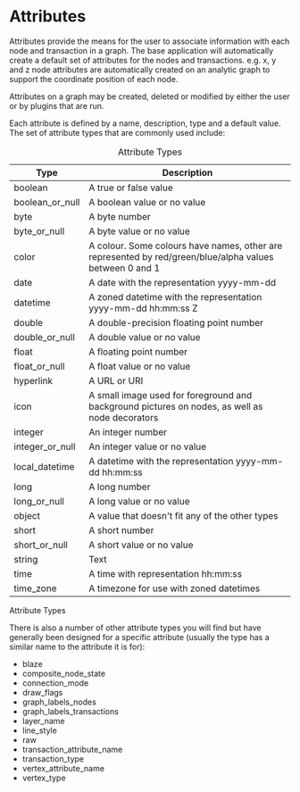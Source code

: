 # Attributes

Attributes provide the means for the user to associate information with
each node and transaction in a graph. The base application will
automatically create a default set of attributes for the nodes and
transactions. e.g. x, y and z node attributes are automatically created
on an analytic graph to support the coordinate position of each node.

Attributes on a graph may be created, deleted or modified by either the
user or by plugins that are run.

Each attribute is defined by a name, description, type and a default
value. The set of attribute types that are commonly used include:

<table class="table table-striped">
<caption>Attribute Types</caption>
<thead>
<tr class="header">
<th><strong>Type</strong></th>
<th><strong>Description</strong></th>
</tr>
</thead>
<tbody>
<tr class="odd">
<td>boolean</td>
<td>A true or false value</td>
</tr>
<tr class="even">
<td>boolean_or_null</td>
<td>A boolean value or no value</td>
</tr>
<tr class="odd">
<td>byte</td>
<td>A byte number</td>
</tr>
<tr class="even">
<td>byte_or_null</td>
<td>A byte value or no value</td>
</tr>
<tr class="odd">
<td>color</td>
<td>A colour. Some colours have names, other are represented by red/green/blue/alpha values between 0 and 1</td>
</tr>
<tr class="even">
<td>date</td>
<td>A date with the representation yyyy-mm-dd</td>
</tr>
<tr class="odd">
<td>datetime</td>
<td>A zoned datetime with the representation yyyy-mm-dd hh:mm:ss Z</td>
</tr>
<tr class="even">
<td>double</td>
<td>A double-precision floating point number</td>
</tr>
<tr class="odd">
<td>double_or_null</td>
<td>A double value or no value</td>
</tr>
<tr class="even">
<td>float</td>
<td>A floating point number</td>
</tr>
<tr class="odd">
<td>float_or_null</td>
<td>A float value or no value</td>
</tr>
<tr class="even">
<td>hyperlink</td>
<td>A URL or URI</td>
</tr>
<tr class="odd">
<td>icon</td>
<td>A small image used for foreground and background pictures on nodes, as well as node decorators</td>
</tr>
<tr class="even">
<td>integer</td>
<td>An integer number</td>
</tr>
<tr class="odd">
<td>integer_or_null</td>
<td>An integer value or no value</td>
</tr>
<tr class="even">
<td>local_datetime</td>
<td>A datetime with the representation yyyy-mm-dd hh:mm:ss</td>
</tr>
<tr class="odd">
<td>long</td>
<td>A long number</td>
</tr>
<tr class="even">
<td>long_or_null</td>
<td>A long value or no value</td>
</tr>
<tr class="odd">
<td>object</td>
<td>A value that doesn't fit any of the other types</td>
</tr>
<tr class="even">
<td>short</td>
<td>A short number</td>
</tr>
<tr class="odd">
<td>short_or_null</td>
<td>A short value or no value</td>
</tr>
<tr class="even">
<td>string</td>
<td>Text</td>
</tr>
<tr class="odd">
<td>time</td>
<td>A time with representation hh:mm:ss</td>
</tr>
<tr class="even">
<td>time_zone</td>
<td>A timezone for use with zoned datetimes</td>
</tr>
</tbody>
</table>

Attribute Types

There is also a number of other attribute types you will find but have
generally been designed for a specific attribute (usually the type has a
similar name to the attribute it is for):

-   blaze
-   composite_node_state
-   connection_mode
-   draw_flags
-   graph_labels_nodes
-   graph_labels_transactions
-   layer_name
-   line_style
-   raw
-   transaction_attribute_name
-   transaction_type
-   vertex_attribute_name
-   vertex_type
